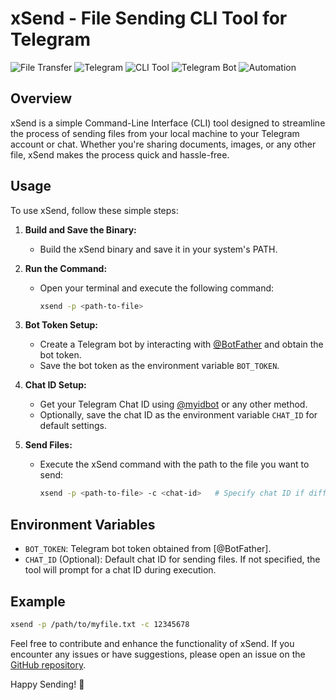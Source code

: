 # xSend - File Sending CLI Tool for Telegram

![File Transfer](https://img.shields.io/badge/-File_Transfer-brightgreen)
![Telegram](https://img.shields.io/badge/-Televerse-blue)
![CLI Tool](https://img.shields.io/badge/-CLI_Tool-orange)
![Telegram Bot](https://img.shields.io/badge/-Telegram_Bot-lightgrey)
![Automation](https://img.shields.io/badge/-Automation-yellow)

## Overview

xSend is a simple Command-Line Interface (CLI) tool designed to streamline the process of sending files from your local machine to your Telegram account or chat. Whether you're sharing documents, images, or any other file, xSend makes the process quick and hassle-free.

## Usage

To use xSend, follow these simple steps:

1. **Build and Save the Binary:**
   - Build the xSend binary and save it in your system's PATH.

2. **Run the Command:**
   - Open your terminal and execute the following command:
     ```bash
     xsend -p <path-to-file>
     ```

3. **Bot Token Setup:**
   - Create a Telegram bot by interacting with [@BotFather](https://t.me/BotFather) and obtain the bot token.
   - Save the bot token as the environment variable `BOT_TOKEN`.

4. **Chat ID Setup:**
   - Get your Telegram Chat ID using [@myidbot](https://t.me/myidbot) or any other method.
   - Optionally, save the chat ID as the environment variable `CHAT_ID` for default settings.

5. **Send Files:**
   - Execute the xSend command with the path to the file you want to send:
     ```bash
     xsend -p <path-to-file> -c <chat-id>   # Specify chat ID if different from default
     ```

## Environment Variables

- `BOT_TOKEN`: Telegram bot token obtained from [@BotFather].
- `CHAT_ID` (Optional): Default chat ID for sending files. If not specified, the tool will prompt for a chat ID during execution.

## Example

```bash
xsend -p /path/to/myfile.txt -c 12345678
```

Feel free to contribute and enhance the functionality of xSend. If you encounter any issues or have suggestions, please open an issue on the [GitHub repository](https://github.com/HeySreelal/xSend).

Happy Sending! 🚀

